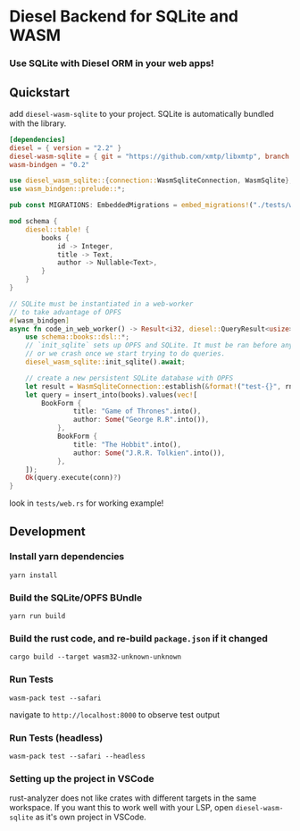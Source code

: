 # Diesel Backend for SQLite and WASM

### Use SQLite with Diesel ORM in your web apps!

## Quickstart

add `diesel-wasm-sqlite` to your project. SQLite is automatically bundled with
the library.

```toml
[dependencies]
diesel = { version = "2.2" }
diesel-wasm-sqlite = { git = "https://github.com/xmtp/libxmtp", branch = "wasm-backend" }
wasm-bindgen = "0.2"
```

```rust
use diesel_wasm_sqlite::{connection::WasmSqliteConnection, WasmSqlite};
use wasm_bindgen::prelude::*;

pub const MIGRATIONS: EmbeddedMigrations = embed_migrations!("./tests/web/migrations/");

mod schema {
    diesel::table! {
        books {
            id -> Integer,
            title -> Text,
            author -> Nullable<Text>,
        }
    }
}

// SQLite must be instantiated in a web-worker
// to take advantage of OPFS
#[wasm_bindgen]
async fn code_in_web_worker() -> Result<i32, diesel::QueryResult<usize>> {
    use schema::books::dsl::*;
    // `init_sqlite` sets up OPFS and SQLite. It must be ran before anything else, 
    // or we crash once we start trying to do queries.
    diesel_wasm_sqlite::init_sqlite().await;

    // create a new persistent SQLite database with OPFS
    let result = WasmSqliteConnection::establish(&format!("test-{}", rng));
    let query = insert_into(books).values(vec![
        BookForm {
                title: "Game of Thrones".into(),
                author: Some("George R.R".into()),
            },
            BookForm {
                title: "The Hobbit".into(),
                author: Some("J.R.R. Tolkien".into()),
            },
    ]);
    Ok(query.execute(conn)?)
}
```

look in `tests/web.rs` for working example!

## Development

### Install yarn dependencies

`yarn install`

### Build the SQLite/OPFS BUndle

`yarn run build`

### Build the rust code, and re-build `package.json` if it changed

`cargo build --target wasm32-unknown-unknown`

### Run Tests

`wasm-pack test --safari`

navigate to `http://localhost:8000` to observe test output

### Run Tests (headless)

`wasm-pack test --safari --headless`

### Setting up the project in VSCode

rust-analyzer does not like crates with different targets in the same workspace.
If you want this to work well with your LSP, open `diesel-wasm-sqlite` as it's
own project in VSCode.
